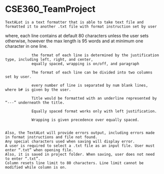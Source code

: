 # CSE360_TeamProject

  	TextALot is a text formatter that is able to take text file and formatted it to another .txt file with format instruction set by user 
  where, 
				each line contains at default 80 characters unless the user sets otherwise, 
				however the max length is 95 words and at minimum one character in one line.

				the format of each line is determined by the justification type, including left, right, and center, 
				equally spaced, wrapping is on/off, and paragraph 

				The format of each line can be divided into two columns set by user.

				every number of line is separated by num blank lines, where b# is given by the user.

				Title would be formatted with an underline represented by “---” underneath the title.

				Equally spaced format works only with left justification.

				Wrapping is given precedence over equally spaced.  

	
	Also, the TextALot will provide errors output, including errors made in format instructions and file not found. 
	Any special characters used when saving will display error.
	A user is required to select a .txt file as an input file. User must enter “.txt” when opening file. 
	Also, it is saved in project folder. When saving, user does not need to enter “.txt”. 
	Column resets line limit to 80 characters. Line limit cannot be modified while column is on. 
